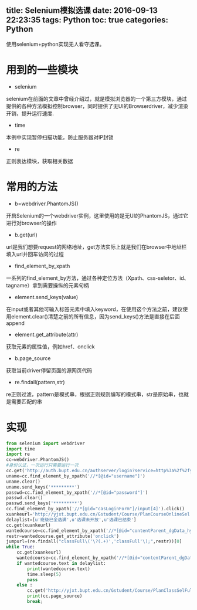 title: Selenium模拟选课
date: 2016-09-13 22:23:35
tags: Python
toc: true
categories: Python 
---

使用selenium+python实现无人看守选课。

# 用到的一些模块 #

- selenium

selenium在前面的文章中曾经介绍过，就是模拟浏览器的一个第三方模块，通过提供的各种方法模拟控制browser，同时提供了无UI的Browserdriver，减少渲染开销，提升运行速度.

- time

本例中实现暂停扫描功能，防止服务器对IP封锁

- re

正则表达模块，获取相关数据
<!--more-->

# 常用的方法 #

- b=webdriver.PhantomJS()

开启Selenium的一个webdriver实例，这里使用的是无UI的PhantomJS，通过它进行对browser的操作

- b.get(url)

url是我们想要request的网络地址，get方法实际上就是我们在browser中地址栏填入url并回车访问的过程


- find_element_by_xpath

一系列的find_element_by方法，通过各种定位方法（Xpath、css-seletor、id、tagname）拿到需要操纵的元素句柄


- element.send_keys(value)

在input或者其他可输入标签元素中填入keyword，在使用这个方法之前，建议使用element.clear()清楚之前的所有信息，因为send_keys()方法是直接在后面append

- element.get_attribute(attr)

获取元素的属性值，例如href、onclick


- b.page_source

获取当前driver停留页面的源网页代码


- re.findall(pattern,str)

re正则过滤，pattern是模式串，根据正则规则编写的模式串，str是原始串，也就是需要匹配的串


# 实现 #

```python
from selenium import webdriver
import time
import re
cc=webdriver.PhantomJS()
#身份认证，一次运行只需要运行一次
cc.get('http://auth.bupt.edu.cn/authserver/login?service=http%3a%2f%2fyjxt.bupt.edu.cn%2fULogin.aspx')
uname=cc.find_element_by_xpath('//*[@id="username"]')
uname.clear()
uname.send_keys('*********')
passwd=cc.find_element_by_xpath('//*[@id="password"]')
passwd.clear()
passwd.send_keys('*********')
cc.find_element_by_xpath('//*[@id="casLoginForm"]/input[4]').click()
xuankeurl='http://yjxt.bupt.edu.cn/Gstudent/Course/PlanCourseOnlineSel.aspx?EID=9kWb0OKGTBF2KzmBt5QNDZLXYu1Fldi6xwxV6Yb1wPA1TrsnKBRXgg==&UID=2016111552'
delaylist=[u'班级已全选满',u'选课未开放',u'选课已结束']
cc.get(xuankeurl)
wantedcourse=cc.find_element_by_xpath('//*[@id="contentParent_dgData_hykFull_42"]')
restr=wantedcourse.get_attribute('onclick')
jumpurl=(re.findall("classFull\('\?(.+)','classFull'\);",restr))[0]
while True:
    cc.get(xuankeurl)
    wantedcourse=cc.find_element_by_xpath('//*[@id="contentParent_dgData_hykFull_42"]')
    if wantedcourse.text in delaylist:
        print(wantedcourse.text)
        time.sleep(5)
        pass
    else :
        cc.get('http://yjxt.bupt.edu.cn/Gstudent/Course/PlanClassSelFull.aspx?'+jumpurl)
        print(cc.page_source)
        break;
```